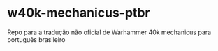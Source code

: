 # w40k-mechanicus-ptbr
Repo para a tradução não oficial de Warhammer 40k mechanicus para português brasileiro
